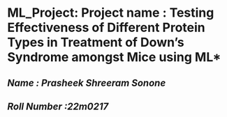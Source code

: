 # ML_Project: Project name : Testing Effectiveness of Different Protein Types in Treatment of Down’s Syndrome amongst Mice using ML* 

## *Name : Prasheek Shreeram Sonone*

## *Roll Number :22m0217*
